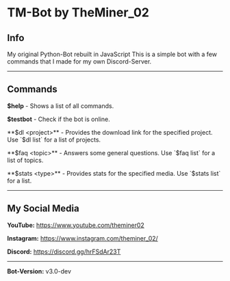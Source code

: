 # TM-Bot by TheMiner_02

## Info
My original Python-Bot rebuilt in JavaScript
This is a simple bot with a few commands that I made for my own Discord-Server.

---

## Commands
**$help**     - Shows a list of all commands.

**$testbot**  - Check if the bot is online.

**$dl <project>** - Provides the download link for the specified project. Use `$dl list` for a list of projects.

**$faq <topic>** - Answers some general questions. Use `$faq list` for a list of topics.

**$stats <type>** - Provides stats for the specified media. Use `$stats list` for a list.

---

## My Social Media

**YouTube:**    https://www.youtube.com/theminer02

**Instagram:**  https://www.instagram.com/theminer_02/

**Discord:**    https://discord.gg/hrFSdAr23T

---

**Bot-Version:** v3.0-dev
